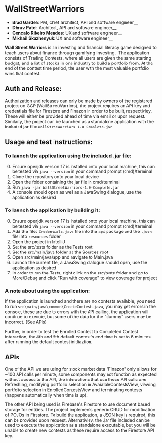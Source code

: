 # WallStreetWarriors

- **Brad Gardea**: PM, chief architect, API and software engineer__
- **Dhruv Patel**: Architect, API and software engineer__
- **Goncalo Ribeiro Mendes**: UX and software engineer__
- **Mikhail Skazhenyuk**: UX and software engineer__

**Wall Street Warriors** is an investing and financial literacy game designed to teach users about finance through gamifying investing.  ​
The application consists of Trading Contests, where all users are given the same starting budget, and a list of stocks in one industry to build a portfolio from.​
At the end of the contest time period, the user with the most valuable portfolio wins that contest.


## Auth and Release:

Authorization and releases can only be made by owners of the registered project on GCP (WallStreetWarriors), the project requires an API key and credentials file for Firestore and Finazon in order to be built, respectivley. These will either be provided ahead of time via email or upon request. 
Similarly, the project can be launched as a standalone application with the included jar file: `WallStreeWarriors-1.0-Complete.jar`


## Usage and test instructions:
### **To launch the application using the included .jar file:**

0. Ensure openjdk version 17 is installed onto your local machine, this can be tested via `java --version` in your command prompt (cmd)/terminal
1. Clone the repository onto your local device
2. Open the folder containing the jar file in cmd/terminal
3. Run `java -jar WallStreetWarriors-1.0-Complete.jar`
4. A console should open as well as a JavaSwing dialogue, use the application as desired

### **To launch the application by building it:**

0. Ensure openjdk version 17 is installed onto your local machine, this can be tested via `java --version` in your command prompt (cmd)/terminal
1. Add the files `Credentials.java` file into the `api` package and the `.json` file into `resources` folder
2. Open the project in IntelliJ
3. Set the src/tests folder as the Tests root
4. Set the src/main/java folder as the Sources root
5. Open src/main/java/app and navigate to Main.java
6. Launch the current file, a JavaSwing dialogue should open, use the application as desired
7. In order to run the Tests, right click on the src/tests folder and go to More/Debug and click "Run with coverage" to view coverage for project


### **A note about using the application**:
If the application is launched and there are no contests available, you need to run `src\main\java\common\CreateContest.java`, you may get errors in the console, these are due to errors with the API calling, the application will continue to execute, but some of the data for the "dummy" users may be incorrect. (See APIs)

Further, in order to test the Enrolled Contest to Completed Contest interaction, the 4th and 5th default contest's end time is set to 6 minutes after running the default contest initliaztion. 


## **APIs**
One of the API we are using for stock market data "Finazon" only allows for ~100 API calls per minute, some components may not function as expected without access to the API, the interactions that use these API calls are: Refreshing, modifying portfolio selection in AvaialbleContestsView, viewing portfolio selection in EnrolledContestsView and terminating contests (happens automatically when time is up).

The other API being used is Firebase's Firestore to use document based storage for entities. The project implements generic CRUD for modification of POJOs in Firestore. To build the application, a JSON key is required, this can be provided upon request. Alternativley, the .jar file included can be used to execute the application as a standalone executable, but you will be unable to create new contests as these require access to the Firestore API key.
